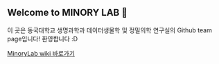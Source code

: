 ## Welcome to MINORY LAB 👋

이 곳은 동국대학교 생명과학과 데이터생물학 및 정밀의학 연구실의 Github team page입니다!
환영합니다 :D

[MinoryLab wiki 바로가기](https://github.com/DGU-minory-lab/Lab_first_step/wiki)

<!--

**Here are some ideas to get you started:**

🙋‍♀️ A short introduction - what is your organization all about?
🌈 Contribution guidelines - how can the community get involved?
👩‍💻 Useful resources - where can the community find your docs? Is there anything else the community should know?
🍿 Fun facts - what does your team eat for breakfast?
🧙 Remember, you can do mighty things with the power of [Markdown](https://docs.github.com/github/writing-on-github/getting-started-with-writing-and-formatting-on-github/basic-writing-and-formatting-syntax)
-->
